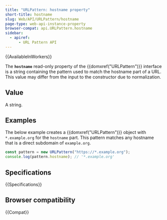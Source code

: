 ```yaml
---
title: "URLPattern: hostname property"
short-title: hostname
slug: Web/API/URLPattern/hostname
page-type: web-api-instance-property
browser-compat: api.URLPattern.hostname
sidebar:
  - apiref:
      - URL Pattern API
---
```


{{AvailableInWorkers}}

The **`hostname`** read-only property of the {{domxref("URLPattern")}} interface is a
string containing the pattern used to match the hostname part
of a URL. This value may differ from the input to the constructor due to
normalization.

## Value

A string.

## Examples

The below example creates a {{domxref("URLPattern")}} object with
`*.example.org` for the `hostname` part. This pattern matches any hostname that
is a direct subdomain of `example.org`.

```js
const pattern = new URLPattern("https://*.example.org");
console.log(pattern.hostname); // '*.example.org'
```

## Specifications

{{Specifications}}

## Browser compatibility

{{Compat}}
